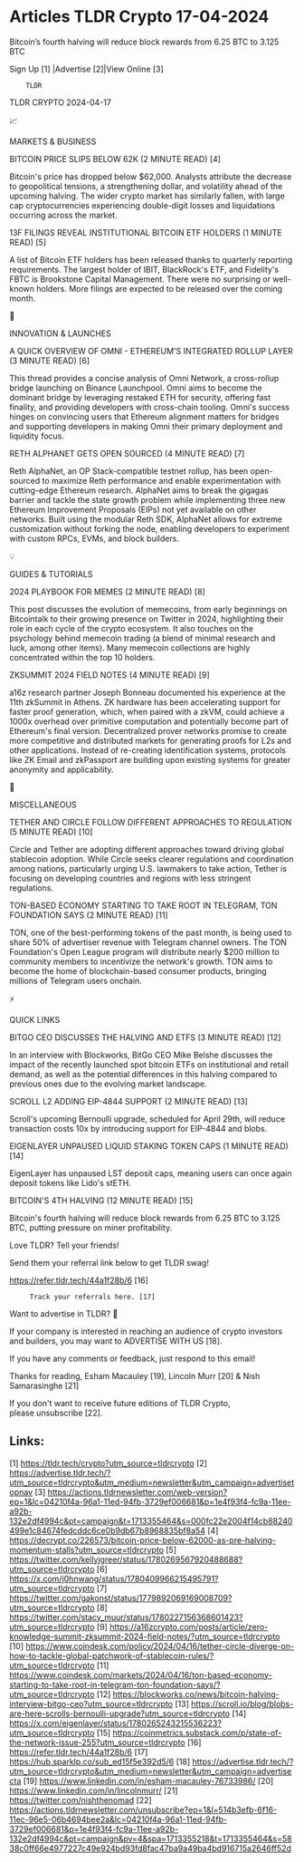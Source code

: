 # Articles TLDR Crypto 17-04-2024

Bitcoin’s fourth halving will reduce block rewards from 6.25 BTC to
3.125 BTC  

 Sign Up [1] |Advertise [2]|View Online [3] 

		TLDR 

TLDR CRYPTO 2024-04-17

📈 

MARKETS & BUSINESS

 BITCOIN PRICE SLIPS BELOW 62K (2 MINUTE READ) [4] 

 Bitcoin's price has dropped below $62,000. Analysts attribute the
decrease to geopolitical tensions, a strengthening dollar, and
volatility ahead of the upcoming halving. The wider crypto market has
similarly fallen, with large cap cryptocurrencies experiencing
double-digit losses and liquidations occurring across the market. 

 13F FILINGS REVEAL INSTITUTIONAL BITCOIN ETF HOLDERS (1 MINUTE READ)
[5] 

 A list of Bitcoin ETF holders has been released thanks to quarterly
reporting requirements. The largest holder of IBIT, BlackRock's ETF,
and Fidelity's FBTC is Brookstone Capital Management. There were no
surprising or well-known holders. More filings are expected to be
released over the coming month. 

🚀 

INNOVATION & LAUNCHES

 A QUICK OVERVIEW OF OMNI - ETHEREUM'S INTEGRATED ROLLUP LAYER (3
MINUTE READ) [6] 

 This thread provides a concise analysis of Omni Network, a
cross-rollup bridge launching on Binance Launchpool. Omni aims to
become the dominant bridge by leveraging restaked ETH for security,
offering fast finality, and providing developers with cross-chain
tooling. Omni's success hinges on convincing users that Ethereum
alignment matters for bridges and supporting developers in making Omni
their primary deployment and liquidity focus. 

 RETH ALPHANET GETS OPEN SOURCED (4 MINUTE READ) [7] 

 Reth AlphaNet, an OP Stack-compatible testnet rollup, has been
open-sourced to maximize Reth performance and enable experimentation
with cutting-edge Ethereum research. AlphaNet aims to break the
gigagas barrier and tackle the state growth problem while implementing
three new Ethereum Improvement Proposals (EIPs) not yet available on
other networks. Built using the modular Reth SDK, AlphaNet allows for
extreme customization without forking the node, enabling developers to
experiment with custom RPCs, EVMs, and block builders. 

💡 

GUIDES & TUTORIALS

 2024 PLAYBOOK FOR MEMES (2 MINUTE READ) [8] 

 This post discusses the evolution of memecoins, from early beginnings
on Bitcointalk to their growing presence on Twitter in 2024,
highlighting their role in each cycle of the crypto ecosystem. It also
touches on the psychology behind memecoin trading (a blend of minimal
research and luck, among other items). Many memecoin collections are
highly concentrated within the top 10 holders. 

 ZKSUMMIT 2024 FIELD NOTES (4 MINUTE READ) [9] 

 a16z research partner Joseph Bonneau documented his experience at the
11th zkSummit in Athens. ZK hardware has been accelerating support for
faster proof generation, which, when paired with a zkVM, could achieve
a 1000x overhead over primitive computation and potentially become
part of Ethereum's final version. Decentralized prover networks
promise to create more competitive and distributed markets for
generating proofs for L2s and other applications. Instead of
re-creating identification systems, protocols like ZK Email and
zkPassport are building upon existing systems for greater anonymity
and applicability. 

🦄 

MISCELLANEOUS

 TETHER AND CIRCLE FOLLOW DIFFERENT APPROACHES TO REGULATION (5 MINUTE
READ) [10] 

 Circle and Tether are adopting different approaches toward driving
global stablecoin adoption. While Circle seeks clearer regulations and
coordination among nations, particularly urging U.S. lawmakers to take
action, Tether is focusing on developing countries and regions with
less stringent regulations. 

 TON-BASED ECONOMY STARTING TO TAKE ROOT IN TELEGRAM, TON FOUNDATION
SAYS (2 MINUTE READ) [11] 

 TON, one of the best-performing tokens of the past month, is being
used to share 50% of advertiser revenue with Telegram channel owners.
The TON Foundation's Open League program will distribute nearly $200
million to community members to incentivize the network's growth. TON
aims to become the home of blockchain-based consumer products,
bringing millions of Telegram users onchain. 

⚡ 

QUICK LINKS

 BITGO CEO DISCUSSES THE HALVING AND ETFS (3 MINUTE READ) [12] 

 In an interview with Blockworks, BitGo CEO Mike Belshe discusses the
impact of the recently launched spot bitcoin ETFs on institutional and
retail demand, as well as the potential differences in this halving
compared to previous ones due to the evolving market landscape. 

 SCROLL L2 ADDING EIP-4844 SUPPORT (2 MINUTE READ) [13] 

 Scroll's upcoming Bernoulli upgrade, scheduled for April 29th, will
reduce transaction costs 10x by introducing support for EIP-4844 and
blobs. 

 EIGENLAYER UNPAUSED LIQUID STAKING TOKEN CAPS (1 MINUTE READ) [14] 

 EigenLayer has unpaused LST deposit caps, meaning users can once
again deposit tokens like Lido's stETH. 

 BITCOIN'S 4TH HALVING (12 MINUTE READ) [15] 

 Bitcoin's fourth halving will reduce block rewards from 6.25 BTC to
3.125 BTC, putting pressure on miner profitability. 

Love TLDR? Tell your friends!

 Send them your referral link below to get TLDR swag! 

 https://refer.tldr.tech/44a1f28b/6 [16] 

		 Track your referrals here. [17] 

Want to advertise in TLDR? 📰

 If your company is interested in reaching an audience of crypto
investors and builders, you may want to ADVERTISE WITH US [18]. 

 If you have any comments or feedback, just respond to this email! 

Thanks for reading, 
Esham Macauley [19], Lincoln Murr [20] & Nish Samarasinghe [21] 

If you don't want to receive future editions of TLDR Crypto,
please unsubscribe [22]. 

 

Links:
------
[1] https://tldr.tech/crypto?utm_source=tldrcrypto
[2] https://advertise.tldr.tech/?utm_source=tldrcrypto&utm_medium=newsletter&utm_campaign=advertisetopnav
[3] https://actions.tldrnewsletter.com/web-version?ep=1&lc=04210f4a-96a1-11ed-94fb-3729ef006681&p=1e4f93f4-fc9a-11ee-a92b-132e2df4994c&pt=campaign&t=1713355464&s=000fc22e2004f14cb88240499e1c84674fedcddc6ce0b9db67b8968835bf8a54
[4] https://decrypt.co/226573/bitcoin-price-below-62000-as-pre-halving-momentum-stalls?utm_source=tldrcrypto
[5] https://twitter.com/kellyjgreer/status/1780269567920488688?utm_source=tldrcrypto
[6] https://x.com/j0hnwang/status/1780409966215495791?utm_source=tldrcrypto
[7] https://twitter.com/gakonst/status/1779892069169008709?utm_source=tldrcrypto
[8] https://twitter.com/stacy_muur/status/1780227156368601423?utm_source=tldrcrypto
[9] https://a16zcrypto.com/posts/article/zero-knowledge-summit-zksummit-2024-field-notes/?utm_source=tldrcrypto
[10] https://www.coindesk.com/policy/2024/04/16/tether-circle-diverge-on-how-to-tackle-global-patchwork-of-stablecoin-rules/?utm_source=tldrcrypto
[11] https://www.coindesk.com/markets/2024/04/16/ton-based-economy-starting-to-take-root-in-telegram-ton-foundation-says/?utm_source=tldrcrypto
[12] https://blockworks.co/news/bitcoin-halving-interview-bitgo-ceo?utm_source=tldrcrypto
[13] https://scroll.io/blog/blobs-are-here-scrolls-bernoulli-upgrade?utm_source=tldrcrypto
[14] https://x.com/eigenlayer/status/1780265243215536223?utm_source=tldrcrypto
[15] https://coinmetrics.substack.com/p/state-of-the-network-issue-255?utm_source=tldrcrypto
[16] https://refer.tldr.tech/44a1f28b/6
[17] https://hub.sparklp.co/sub_ed15f5e392d5/6
[18] https://advertise.tldr.tech/?utm_source=tldrcrypto&utm_medium=newsletter&utm_campaign=advertisecta
[19] https://www.linkedin.com/in/esham-macauley-76733986/
[20] https://www.linkedin.com/in/lincolnmurr/
[21] https://twitter.com/nishthenomad
[22] https://actions.tldrnewsletter.com/unsubscribe?ep=1&l=514b3efb-6f16-11ec-96e5-06b4694bee2a&lc=04210f4a-96a1-11ed-94fb-3729ef006681&p=1e4f93f4-fc9a-11ee-a92b-132e2df4994c&pt=campaign&pv=4&spa=1713355218&t=1713355464&s=5838c0ff66e4977227c49e924bd93fd8fac47ba9a49ba4bd916715a2646ff52d